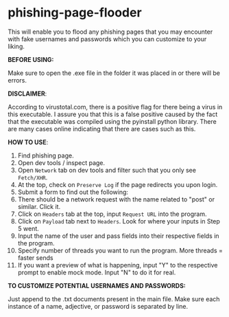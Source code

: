 # phishing-page-flooder
This will enable you to flood any phishing pages that you may encounter with fake usernames and passwords which you can customize to your liking.  

**BEFORE USING:**

Make sure to open the .exe file in the folder it was placed in or there will be errors. 

**DISCLAIMER**:

According to virustotal.com, there is a positive flag for there being a virus in this executable. 
I assure you that this is a false positive caused by the fact that the executable was compiled 
using the pyinstall python library. There are many cases online indicating that there are cases such as this.

**HOW TO USE**:
  1. Find phishing page.
  2. Open dev tools / inspect page.
  3. Open `Network` tab on dev tools and filter such that you only see `Fetch/XHR`.
  4. At the top, check on `Preserve Log` if the page redirects you upon login.
  5. Submit a form to find out the following:
  6. There should be a network request with the name related to "post" or similar. Click it.
  7. Click on `Headers` tab at the top, input `Request URL` into the program. 
  8. Click on `Payload` tab next to `Headers`. Look for where your inputs in Step 5 went.
  9. Input the name of the user and pass fields into their respective fields in the program.
  10. Specify number of threads you want to run the program. More threads = faster sends
  11. If you want a preview of what is happening, input "Y" to the respective prompt to enable mock mode. Input "N" to do it for real.
  
 
 **TO CUSTOMIZE POTENTIAL USERNAMES AND PASSWORDS:**

Just append to the .txt documents present in the main file.
Make sure each instance of a name, adjective, or password is separated by line.
 
